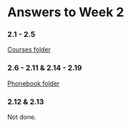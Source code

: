# Answers to Week 2

### 2.1 - 2.5

[Courses folder](https://github.com/Rsl1122/Fullstack-webdev-course/tree/master/part2/courses)

### 2.6 - 2.11 & 2.14 - 2.19

[Phonebook folder](https://github.com/Rsl1122/Fullstack-webdev-course/tree/master/part2/phonebook)

### 2.12 & 2.13

Not done.
